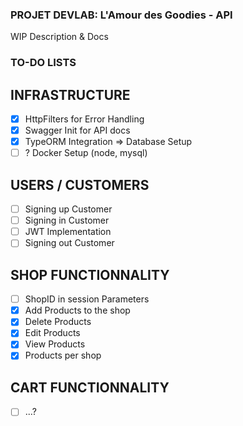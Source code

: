 ### **PROJET DEVLAB: L'Amour des Goodies - API**

WIP Description & Docs

### TO-DO LISTS

## INFRASTRUCTURE

- [x] HttpFilters for Error Handling
- [x] Swagger Init for API docs
- [x] TypeORM Integration => Database Setup
- [ ] ? Docker Setup (node, mysql)

## USERS / CUSTOMERS

- [ ] Signing up Customer
- [ ] Signing in Customer
- [ ] JWT Implementation
- [ ] Signing out Customer

## SHOP FUNCTIONNALITY

- [ ] ShopID in session Parameters
- [x] Add Products to the shop
- [x] Delete Products
- [x] Edit Products
- [x] View Products
- [x] Products per shop

## CART FUNCTIONNALITY

- [ ] ...?
